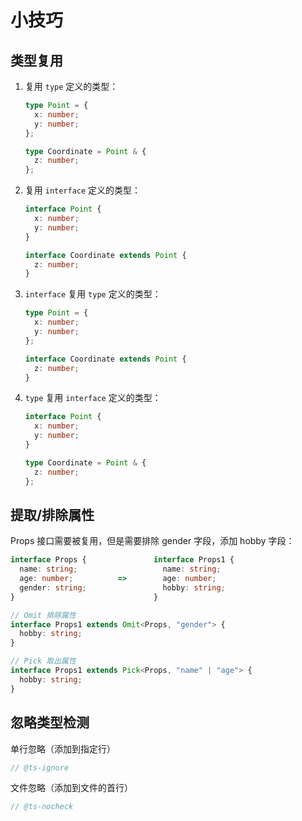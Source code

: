 # 小技巧

## 类型复用

1. 复用 `type` 定义的类型：

   ```typescript
   type Point = {
     x: number;
     y: number;
   };
   
   type Coordinate = Point & {
     z: number;
   };
   ```

2. 复用 `interface` 定义的类型：

   ```typescript
   interface Point {
     x: number;
     y: number;
   }
   
   interface Coordinate extends Point {
     z: number;
   }
   ```

3. `interface` 复用 `type` 定义的类型：

   ```typescript
   type Point = {
     x: number;
     y: number;
   };
   
   interface Coordinate extends Point {
     z: number;
   }
   ```

4. `type` 复用 `interface` 定义的类型：

   ```typescript
   interface Point {
     x: number;
     y: number;
   }
   
   type Coordinate = Point & {
     z: number;
   };
   ```

   

## 提取/排除属性

Props 接口需要被复用，但是需要排除 gender 字段，添加 hobby 字段：

```typescript
interface Props {				interface Props1 {
  name: string;					  name: string;	
  age: number;			=>		  age: number;
  gender: string;				  hobby: string;
}								}
```

```typescript
// Omit 排除属性
interface Props1 extends Omit<Props, "gender"> {
  hobby: string;
}

// Pick 取出属性
interface Props1 extends Pick<Props, "name" | "age"> {
  hobby: string;
}
```



## 忽略类型检测

单行忽略（添加到指定行）

```ts
// @ts-ignore
```

文件忽略（添加到文件的首行）

```ts
// @ts-nocheck
```

























